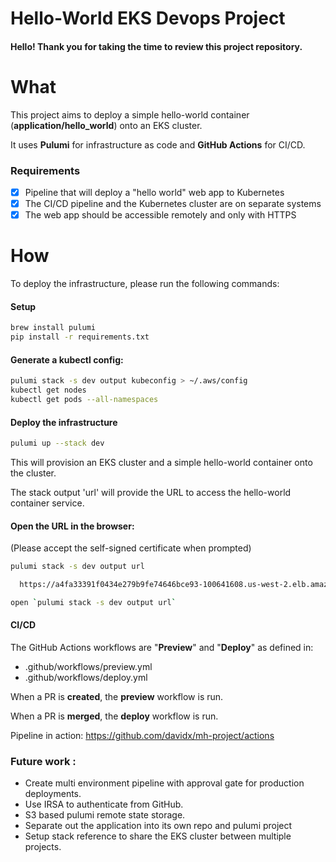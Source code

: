 # Hello-World EKS Devops Project

#### Hello! Thank you for taking the time to review this project repository.

# What


This project aims to deploy a simple hello-world container (**application/hello_world**) onto an EKS cluster.

It uses **Pulumi** for infrastructure as code and **GitHub Actions** for CI/CD.

### Requirements
- [x] Pipeline that will deploy a "hello world" web app to Kubernetes
- [x] The CI/CD pipeline and the Kubernetes cluster are on separate systems
- [x] The web app should be accessible remotely and only with HTTPS

# How 

To deploy the infrastructure, please run the following commands:
#### Setup
```bash
brew install pulumi
pip install -r requirements.txt
```


#### Generate a kubectl config:
```bash
pulumi stack -s dev output kubeconfig > ~/.aws/config
kubectl get nodes
kubectl get pods --all-namespaces
```
#### Deploy the infrastructure
```bash
pulumi up --stack dev
```
This will provision an EKS cluster and a simple hello-world container onto the cluster.

The stack output 'url' will provide the URL to access the hello-world container service.


#### Open the URL in the browser: 
(Please accept the self-signed certificate when prompted)
```bash
pulumi stack -s dev output url 

  https://a4fa33391f0434e279b9fe74646bce93-100641608.us-west-2.elb.amazonaws.com

open `pulumi stack -s dev output url`        
```


#### CI/CD

The GitHub Actions workflows are "**Preview**" and "**Deploy**" as defined in:
- .github/workflows/preview.yml
- .github/workflows/deploy.yml

When a PR is **created**, the **preview** workflow is run.

When a PR is **merged**, the **deploy** workflow is run.

Pipeline in action: https://github.com/davidx/mh-project/actions

### Future work :

- Create multi environment pipeline with approval gate for production deployments.
- Use IRSA to authenticate from GitHub.
- S3 based pulumi remote state storage. 
- Separate out the application into its own repo and pulumi project
- Setup stack reference to share the EKS cluster between multiple projects.

